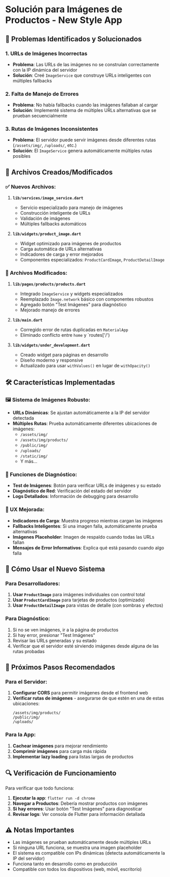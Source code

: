 # Solución para Imágenes de Productos - New Style App

## 🔧 Problemas Identificados y Solucionados

### 1. **URLs de Imágenes Incorrectas**
- **Problema**: Las URLs de las imágenes no se construían correctamente con la IP dinámica del servidor
- **Solución**: Creé `ImageService` que construye URLs inteligentes con múltiples fallbacks

### 2. **Falta de Manejo de Errores**
- **Problema**: No había fallbacks cuando las imágenes fallaban al cargar
- **Solución**: Implementé sistema de múltiples URLs alternativas que se prueban secuencialmente

### 3. **Rutas de Imágenes Inconsistentes**
- **Problema**: El servidor puede servir imágenes desde diferentes rutas (`/assets/img/`, `/uploads/`, etc.)
- **Solución**: El `ImageService` genera automáticamente múltiples rutas posibles

## 📁 Archivos Creados/Modificados

### ✅ Nuevos Archivos:
1. **`lib/services/image_service.dart`**
   - Servicio especializado para manejo de imágenes
   - Construcción inteligente de URLs
   - Validación de imágenes
   - Múltiples fallbacks automáticos

2. **`lib/widgets/product_image.dart`**
   - Widget optimizado para imágenes de productos
   - Carga automática de URLs alternativas
   - Indicadores de carga y error mejorados
   - Componentes especializados: `ProductCardImage`, `ProductDetailImage`

### 🔄 Archivos Modificados:
1. **`lib/pages/products/products.dart`**
   - Integrado `ImageService` y widgets especializados
   - Reemplazado `Image.network` básico con componentes robustos
   - Agregado botón "Test Imágenes" para diagnóstico
   - Mejorado manejo de errores

2. **`lib/main.dart`**
   - Corregido error de rutas duplicadas en `MaterialApp`
   - Eliminado conflicto entre `home` y `routes['/')

3. **`lib/widgets/under_development.dart`**
   - Creado widget para páginas en desarrollo
   - Diseño moderno y responsive
   - Actualizado para usar `withValues()` en lugar de `withOpacity()`

## 🛠️ Características Implementadas

### 🖼️ Sistema de Imágenes Robusto:
- **URLs Dinámicas**: Se ajustan automáticamente a la IP del servidor detectada
- **Múltiples Rutas**: Prueba automáticamente diferentes ubicaciones de imágenes:
  - `/assets/img/`
  - `/assets/img/products/`
  - `/public/img/`
  - `/uploads/`
  - `/static/img/`
  - Y más...

### 🔧 Funciones de Diagnóstico:
- **Test de Imágenes**: Botón para verificar URLs de imágenes y su estado
- **Diagnóstico de Red**: Verificación del estado del servidor
- **Logs Detallados**: Información de debugging para desarrollo

### 🎨 UX Mejorada:
- **Indicadores de Carga**: Muestra progreso mientras cargan las imágenes
- **Fallbacks Inteligentes**: Si una imagen falla, automáticamente prueba alternativas
- **Imágenes Placeholder**: Imagen de respaldo cuando todas las URLs fallan
- **Mensajes de Error Informativos**: Explica qué está pasando cuando algo falla

## 📝 Cómo Usar el Nuevo Sistema

### Para Desarrolladores:
1. **Usar `ProductImage`** para imágenes individuales con control total
2. **Usar `ProductCardImage`** para tarjetas de productos (optimizado)
3. **Usar `ProductDetailImage`** para vistas de detalle (con sombras y efectos)

### Para Diagnóstico:
1. Si no se ven imágenes, ir a la página de productos
2. Si hay error, presionar "Test Imágenes"
3. Revisar las URLs generadas y su estado
4. Verificar que el servidor esté sirviendo imágenes desde alguna de las rutas probadas

## 🚀 Próximos Pasos Recomendados

### Para el Servidor:
1. **Configurar CORS** para permitir imágenes desde el frontend web
2. **Verificar rutas de imágenes** - asegurarse de que estén en una de estas ubicaciones:
   ```
   /assets/img/products/
   /public/img/
   /uploads/
   ```

### Para la App:
1. **Cachear imágenes** para mejorar rendimiento
2. **Comprimir imágenes** para carga más rápida
3. **Implementar lazy loading** para listas largas de productos

## 🔍 Verificación de Funcionamiento

Para verificar que todo funciona:

1. **Ejecutar la app**: `flutter run -d chrome`
2. **Navegar a Productos**: Debería mostrar productos con imágenes
3. **Si hay errores**: Usar botón "Test Imágenes" para diagnosticar
4. **Revisar logs**: Ver consola de Flutter para información detallada

## ⚠️ Notas Importantes

- Las imágenes se prueban automáticamente desde múltiples URLs
- Si ninguna URL funciona, se muestra una imagen placeholder
- El sistema es compatible con IPs dinámicas (detecta automáticamente la IP del servidor)
- Funciona tanto en desarrollo como en producción
- Compatible con todos los dispositivos (web, móvil, escritorio)